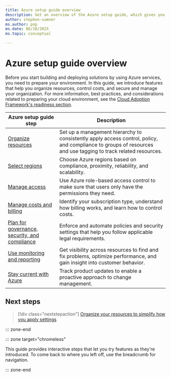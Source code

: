 ```yaml
---
title: Azure setup guide overview
description: Get an overview of the Azure setup guide, which gives you step-by-step guidance to set up Azure effectively for your organization.
author: stephen-sumner
ms.author: pnp
ms.date: 06/18/2025
ms.topic: conceptual

---
```


# Azure setup guide overview

Before you start building and deploying solutions by using Azure services, you need to prepare your environment. In this guide, we introduce features that help you organize resources, control costs, and secure and manage your organization. For more information, best practices, and considerations related to preparing your cloud environment, see the [Cloud Adoption Framework's readiness section](../index.md).

| Azure setup guide step | Description |
| --- | --- |
| [Organize resources](./organize-resources.md) | Set up a management hierarchy to consistently apply access control, policy, and compliance to groups of resources and use tagging to track related resources. |
| [Select regions](./regions.md) | Choose Azure regions based on compliance, proximity, reliability, and scalability. |
| [Manage access](./manage-access.md) | Use Azure role-based access control to make sure that users only have the permissions they need. |
| [Manage costs and billing](./manage-costs.md) | Identify your subscription type, understand how billing works, and learn how to control costs. |
| [Plan for governance, security, and compliance](./govern-org-compliance.md) | Enforce and automate policies and security settings that help you follow applicable legal requirements. |
| [Use monitoring and reporting](./monitoring-reporting.md) | Get visibility across resources to find and fix problems, optimize performance, and gain insight into customer behavior. |
| [Stay current with Azure](./staying-current.md) | Track product updates to enable a proactive approach to change management. |

## Next steps

> [!div class="nextstepaction"]
> [Organize your resources to simplify how you apply settings](./organize-resources.md)

::: zone-end

::: zone target="chromeless"

This guide provides interactive steps that let you try features as they're introduced. To come back to where you left off, use the breadcrumb for navigation.

::: zone-end
